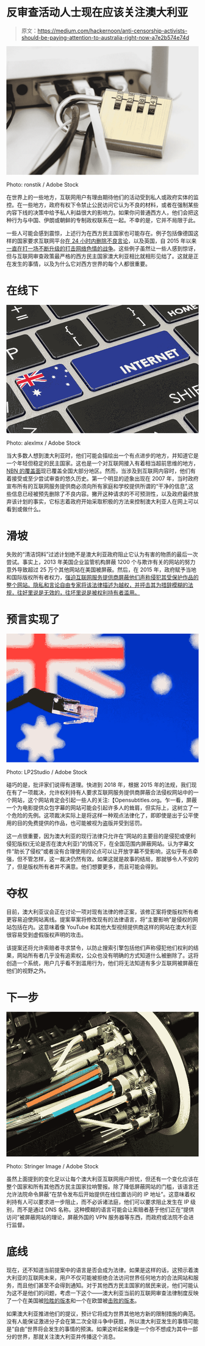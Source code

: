 # 反审查活动人士现在应该关注澳大利亚

> 原文：<https://medium.com/hackernoon/anti-censorship-activists-should-be-paying-attention-to-australia-right-now-a7e2b574e74d>

![](img/8824163374b5cf34a301ed6459fa4899.png)

Photo: ronstik / Adobe Stock

在世界上的一些地方，互联网用户有理由期待他们的活动受到私人或政府实体的监控。在一些地方，政府有权下令禁止公民访问它认为不良的材料，或者在强制某些内容下线的决策中给予私人利益很大的影响力。如果你问普通西方人，他们会把这种行为与中国、伊朗或朝鲜的专制政权联系在一起。不幸的是，它并不局限于此。

一些人可能会感到震惊，上述行为在西方民主国家也可能存在。例子包括像德国这样的国家要求互联网平台[在 24 小时内删除不良言论](https://www.politico.eu/article/germany-hate-speech-netzdg-facebook-youtube-google-twitter-free-speech/)，以及英国，自 2015 年以来[一直在打一场不断升级的打击网络色情的战争](https://www.wired.co.uk/article/porn-block-ban-in-the-uk-age-verifcation-law)。这些例子虽然让一些人感到惊讶，但与互联网审查政策最严格的西方民主国家澳大利亚相比就相形见绌了。这就是正在发生的事情，以及为什么它对西方世界的每个人都很重要。

# 在线下

![](img/31e0e0ae60a86d7bdc1a221eb93ecf0b.png)

Photo: alexlmx / Adobe Stock

当大多数人想到澳大利亚时，他们可能会描绘出一个有点进步的地方，并知道它是一个年轻但稳定的民主国家。这也是一个对互联网接入有着相当超前思维的地方， [NBN 的覆盖面](https://www.dodo.com/nbn/nbn-rollout-map)现已覆盖全国大部分地区。然而，当涉及到互联网内容时，他们有着接受或至少尝试审查的悠久历史。第一个明显的迹象出现在 2007 年，当时政府宣布所有的互联网服务提供商必须向所有家庭和学校提供所谓的“干净的信息”,这些信息已经被预先删除了不良内容。撇开这种请求的不可预测性，以及政府最终放弃该计划的事实，它标志着政府开始采取积极的方法来控制澳大利亚人在网上可以看到或做什么。

# 滑坡

失败的“清洁饲料”过滤计划绝不是澳大利亚政府阻止它认为有害的物质的最后一次尝试。事实上，2013 年美国企业监管机构屏蔽 1200 个与欺诈有关的网站的努力意外导致超过 25 万个其他网站在美国被屏蔽。然后，在 2015 年，政府赋予当地和国际版权所有者权力，[强迫互联网服务提供商屏蔽他们声称侵犯其受保护作品的整个网站。隐私和言论自由专家将该法律描述为越权，并抨击其为措辞模糊的法规，往好里说是无效的，往坏里说是被权利持有者滥用。](https://arstechnica.com/tech-policy/2015/06/australia-passes-controversial-anti-piracy-web-censorship-law/)

# 预言实现了

![](img/902b7141bdaf7a5fb0914476018fa6ce.png)

Photo: LP2Studio / Adobe Stock

碰巧的是，批评家们说得有道理。快进到 2018 年，根据 2015 年的法规，我们现在有了一项裁决，允许权利持有人要求互联网服务提供商屏蔽合法侵权网站中的一个网站，这个网站肯定会引起一些人的关注:【Opensubtitles.org。乍一看，屏蔽一个为电影提供众包字幕的网站可能会引起许多人的耸肩，但实际上，这树立了一个危险的先例。这项裁决实际上是将这样一种观点法律化了，即即使是出于公平使用的目的免费提供的作品，也可能被视为盗版并受到惩罚。

这一点很重要，因为澳大利亚的现行法律只允许在“网站的主要目的是侵犯或便利侵犯版权(无论是否在澳大利亚)”的情况下，在全国范围内屏蔽网站。认为字幕文件“助长了侵权”或者没有合理使用的论点可以让开放字幕不受影响，这似乎有点牵强，但不管怎样，这一裁决仍然有效。如果这就是故事的结局，那就够令人不安的了，但是版权所有者并不满意。他们想要更多，而且可能会得到。

# 夺权

目前，澳大利亚议会正在讨论一项对现有法律的修正案，该修正案将使版权所有者更容易迫使网站离线。提案草案将修改现有的法律语言，将“主要影响”是侵权的网站包括在内。这意味着像 YouTube 和其他大型视频提供商这样的网站在澳大利亚很容易受到虚假版权声明的攻击。

该提案还将允许索赔者寻求禁令，以防止搜索引擎包括他们声称侵犯他们权利的结果，网站所有者几乎没有追索权，公众也没有明确的方式知道什么被删除了。这将创造一个系统，用户几乎看不到滥用行为，他们将无法知道有多少互联网被屏蔽在他们的视野之外。

# 下一步

![](img/e1539f95dc2c7c441296e0498a233403.png)

Photo: Stringer Image / Adobe Stock

虽然上面提到的变化足以让每个澳大利亚互联网用户担忧，但还有一个变化应该在整个国家和所有其他西方民主国家拉响警报。除了降低屏蔽网站的门槛，该语言还允许法院命令屏蔽“在禁令发布后开始提供在线位置访问的 IP 地址”。这意味着权利持有人可以要求进一步阻止，而不必诉诸法庭，他们可以要求阻止发生在 IP 级别，而不是通过 DNS 名称。这种模糊的语言可能会让索赔者基于他们正在“提供访问”被屏蔽网站的理论，屏蔽外国的 VPN 服务器等东西，而政府或法院不会进行监督。

# 底线

现在，还不知道当前提案中的语言是否会成为法律。如果是这样的话，这预示着澳大利亚的互联网未来，用户不仅可能被拒绝合法访问世界任何地方的合法网站和服务，而且他们甚至不会得到通知。对于其他西方民主国家的居民来说，他们可能认为这不是他们的问题，考虑一下这个——澳大利亚当前的互联网审查法律制度反映了一个在美国被[险胜的版本](https://techcrunch.com/2017/01/18/the-day-the-internet-stood-still/)和一个在欧盟被[击败的版本](https://www.euractiv.com/section/digital/news/goodbye-acta-eu-parliament-rejects-anti-piracy-treaty/)。

如果澳大利亚推进他们的提议，预计它将成为世界其他地方新的限制措施的典范。没有人能保证激进分子会在第二次全球斗争中获胜，所以澳大利亚发生的事情可能是“自由”世界将会发生的事情的预演。如果这听起来像是一个你不想成为其中一部分的世界，那就关注澳大利亚并传播这个消息。